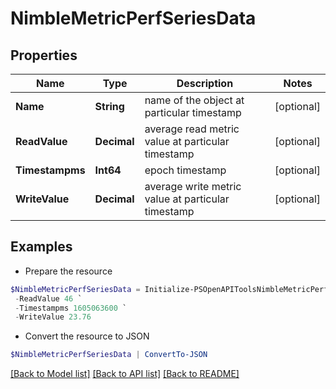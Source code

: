 # NimbleMetricPerfSeriesData
## Properties

Name | Type | Description | Notes
------------ | ------------- | ------------- | -------------
**Name** | **String** | name of the object at particular timestamp | [optional] 
**ReadValue** | **Decimal** | average read metric value at particular timestamp | [optional] 
**Timestampms** | **Int64** | epoch timestamp | [optional] 
**WriteValue** | **Decimal** | average write metric value at particular timestamp | [optional] 

## Examples

- Prepare the resource
```powershell
$NimbleMetricPerfSeriesData = Initialize-PSOpenAPIToolsNimbleMetricPerfSeriesData  -Name VolumeName `
 -ReadValue 46 `
 -Timestampms 1605063600 `
 -WriteValue 23.76
```

- Convert the resource to JSON
```powershell
$NimbleMetricPerfSeriesData | ConvertTo-JSON
```

[[Back to Model list]](../README.md#documentation-for-models) [[Back to API list]](../README.md#documentation-for-api-endpoints) [[Back to README]](../README.md)

